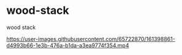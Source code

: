 # wood-stack
wood stack



https://user-images.githubusercontent.com/65722870/161398861-d4993b66-1e3b-476a-b1da-a3ea9774f354.mp4

